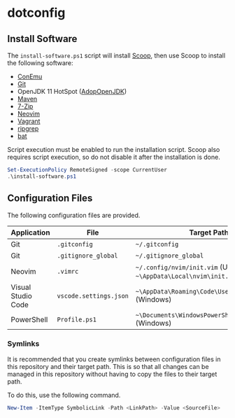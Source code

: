 # dotconfig

## Install Software

The `install-software.ps1` script will install [Scoop](https://scoop.sh/), then
use Scoop to install the following software:
* [ConEmu](https://conemu.github.io/)
* [Git](https://git-scm.com/)
* OpenJDK 11 HotSpot ([AdopOpenJDK](https://adoptopenjdk.net/))
* [Maven](http://maven.apache.org/)
* [7-Zip](https://www.7-zip.org/)
* [Neovim](https://neovim.io/)
* [Vagrant](https://www.vagrantup.com/)
* [ripgrep](https://github.com/BurntSushi/ripgrep)
* [bat](https://github.com/sharkdp/bat)

Script execution must be enabled to run the installation script. Scoop also
requires script execution, so do not disable it after the installation is done.

```powershell
Set-ExecutionPolicy RemoteSigned -scope CurrentUser
.\install-software.ps1
```

## Configuration Files
The following configuration files are provided.

| Application | File | Target Path |
|---|---|---|
| Git | `.gitconfig` | `~/.gitconfig` |
| Git | `.gitignore_global` | `~/.gitignore_global` |
| Neovim | `.vimrc` | `~/.config/nvim/init.vim` (Unix) <br> `~\AppData\Local\nvim\init.vim` (Windows) |
| Visual Studio Code | `vscode.settings.json` | `~\AppData\Roaming\Code\User\settings.json` (Windows) |
| PowerShell | `Profile.ps1` | `~\Documents\WindowsPowerShell\Profile.ps1` (Windows) |

### Symlinks
It is recommended that you create symlinks between configuration files in this
repository and their target path. This is so that all changes can be managed in
this repository without having to copy the files to their target path.

To do this, use the following command.
```powershell
New-Item -ItemType SymbolicLink -Path <LinkPath> -Value <SourceFile>
```

